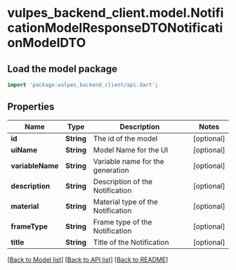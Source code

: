# vulpes_backend_client.model.NotificationModelResponseDTONotificationModelDTO

## Load the model package
```dart
import 'package:vulpes_backend_client/api.dart';
```

## Properties
Name | Type | Description | Notes
------------ | ------------- | ------------- | -------------
**id** | **String** | The id of the model | [optional] 
**uiName** | **String** | Model Name for the UI | [optional] 
**variableName** | **String** | Variable name for the generation | [optional] 
**description** | **String** | Description of the Notification | [optional] 
**material** | **String** | Material type of the Notification | [optional] 
**frameType** | **String** | Frame type of the Notification | [optional] 
**title** | **String** | Title of the Notification | [optional] 

[[Back to Model list]](../README.md#documentation-for-models) [[Back to API list]](../README.md#documentation-for-api-endpoints) [[Back to README]](../README.md)


